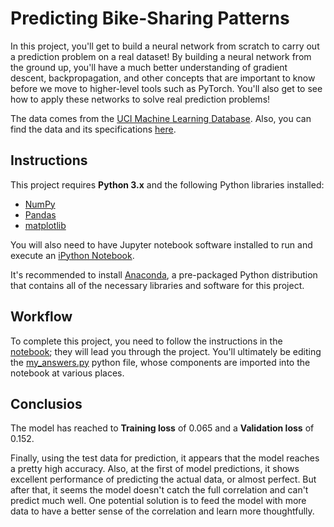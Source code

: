 # Predicting Bike-Sharing Patterns
In this project, you'll get to build a neural network from scratch to carry out a prediction problem on a real dataset! By building a neural network from the ground up, you'll have a much better understanding of gradient descent, backpropagation, and other concepts that are important to know before we move to higher-level tools such as PyTorch. You'll also get to see how to apply these networks to solve real prediction problems!

The data comes from the [UCI Machine Learning Database](https://archive.ics.uci.edu/ml/datasets/Bike+Sharing+Dataset). Also, you can find the data and its specifications [here](https://github.com/Faisal-AlDhuwayhi/Predicting-Bike-Sharing-Patterns/tree/master/Bike-Sharing-Dataset).

## Instructions
This project requires **Python 3.x** and the following Python libraries installed:

- [NumPy](http://www.numpy.org/)
- [Pandas](http://pandas.pydata.org)
- [matplotlib](http://matplotlib.org/)

You will also need to have Jupyter notebook software installed to run and execute an [iPython Notebook](http://ipython.org/notebook.html).

It's recommended to install [Anaconda](https://www.continuum.io/downloads), a pre-packaged Python distribution that contains all of the necessary libraries and software for this project. 


## Workflow
To complete this project, you need to follow the instructions in the [notebook](https://github.com/Faisal-AlDhuwayhi/Predicting-Bike-Sharing-Patterns/blob/master/Predicting_bike_sharing_data.ipynb); they will lead you through the project. You'll ultimately be editing the [my_answers.py](https://github.com/Faisal-AlDhuwayhi/Predicting-Bike-Sharing-Patterns/blob/master/my_answers.py) python file, whose components are imported into the notebook at various places.


## Conclusios
The model has reached to **Training loss** of 0.065 and a **Validation loss** of 0.152.

Finally, using the test data for prediction, it appears that the model reaches a pretty high accuracy. Also, at the first of model predictions, it shows excellent performance of predicting the actual data, or almost perfect. But after that, it seems the model doesn't catch the full correlation and can't predict much well. One potential solution is to feed the model with more data to have a better sense of the correlation and learn more thoughtfully.



